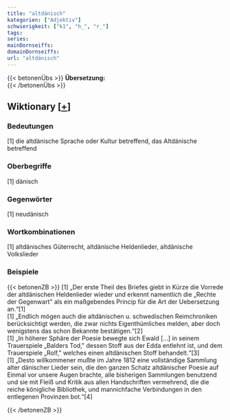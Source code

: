 ```yaml
---
title: "altdänisch"
kategorien: ["Adjektiv"]
schwierigkeit: ["k1", "h_", "r_"]
tags:
series:
mainDornseiffs:
domainDornseiffs:
url: "altdänisch"
---
```


{{< betonenÜbs >}}
**Übersetzung:**  
{{< /betonenÜbs >}}

## Wiktionary [[+](https://de.wiktionary.org/wiki/altdänisch)]

### Bedeutungen
[1] die altdänische Sprache oder Kultur betreffend, das Altdänische betreffend  

### Oberbegriffe
[1] dänisch  

### Gegenwörter
[1] neudänisch  

### Wortkombinationen
[1] altdänisches Güterrecht, altdänische Heldenlieder, altdänische Volkslieder  

### Beispiele
{{< betonenZB >}}
[1] „Der erste Theil des Briefes giebt in Kürze die Vorrede der altdänischen Heldenlieder wieder und erkennt namentlich die „Rechte der Gegenwart" als ein maßgebendes Princip für die Art der Uebersetzung an.“[1]  
[1] „Endlich mögen auch die altdänischen u. schwedischen Reimchroniken berücksichtigt werden, die zwar nichts Eigenthümliches melden, aber doch wenigstens das schon Bekannte bestätigen.“[2]  
[1] „In höherer Sphäre der Poesie bewegte sich Ewald […] in seinem Trauerspiele „Balders Tod," dessen Stoff aus der Edda entlehnt ist, und dem Trauerspiele „Rolf," welches einen altdänischen Stoff behandelt.“[3]  
[1] „Desto willkommener mußte im Jahre 1812 eine vollständige Sammlung alter dänischer Lieder sein, die den ganzen Schatz altdänischer Poesie auf Einmal vor unsere Augen brachte, alle bisherigen Sammlungen benutzend und sie mit Fleiß und Kritik aus allen Handschriften vermehrend, die die reiche königliche Bibliothek, und mannichfache Verbindungen in den entlegenen Provinzen bot.“[4]  

{{< /betonenZB >}}


